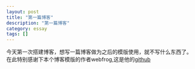 ```yaml
---
layout: post
title: "第一篇博客"
description: "第一篇博客"
category: essay
tags: []
---
```


今天第一次搭建博客，想写一篇博客做为之后的模版使用，就不写什么东西了。
在此特别感谢下本个博客模版的作者webfrog,这是他的[github](http://webfrogs.github.com)